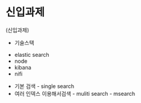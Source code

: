 # 신입과제
 (신입과제)

* 기술스택
 - elastic search
 - node
 - kibana
 - nifi
 
* 기본 검색 - single search
* 여러 인덱스 이용해서검색 - muliti search - msearch

